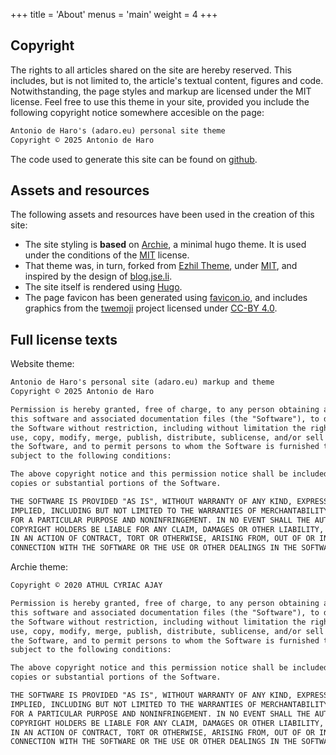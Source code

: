 +++
title = 'About'
menus = 'main'
weight = 4
+++

## Copyright

The rights to all articles shared on the site are hereby reserved.
This includes, but is not limited to, the article's textual content, figures and code.
Notwithstanding, the page styles and markup are licensed under the MIT license.
Feel free to use this theme in your site, provided you include the following copyright notice somewhere accesible on the page:
```txt
Antonio de Haro's (adaro.eu) personal site theme
Copyright © 2025 Antonio de Haro
```

The code used to generate this site can be found on [github](https://github.com/dc138/dc138.github.io).

## Assets and resources

The following assets and resources have been used in the creation of this site:

- The site styling is **based** on [Archie](https://github.com/athul/archie), a minimal hugo theme.
It is used under the conditions of the [MIT](https://github.com/athul/archie/blob/master/LICENSE) license.
- That theme was, in turn, forked from [Ezhil Theme](https://github.com/vividvilla/ezhil), under [MIT](https://github.com/vividvilla/ezhil/blob/master/LICENSE.md), and inspired by the design of [blog.jse.li](blog.jse.li).
- The site itself is rendered using [Hugo](https://gohugo.io/).
- The page favicon has been generated using [favicon.io](https://favicon.io/), and includes graphics from the [twemoji](https://github.com/twitter/twemoji) project licensed under [CC-BY 4.0](https://creativecommons.org/licenses/by/4.0/).

## Full license texts

Website theme:
```txt
Antonio de Haro's personal site (adaro.eu) markup and theme
Copyright © 2025 Antonio de Haro

Permission is hereby granted, free of charge, to any person obtaining a copy of
this software and associated documentation files (the "Software"), to deal in
the Software without restriction, including without limitation the rights to
use, copy, modify, merge, publish, distribute, sublicense, and/or sell copies of
the Software, and to permit persons to whom the Software is furnished to do so,
subject to the following conditions:

The above copyright notice and this permission notice shall be included in all
copies or substantial portions of the Software.

THE SOFTWARE IS PROVIDED "AS IS", WITHOUT WARRANTY OF ANY KIND, EXPRESS OR
IMPLIED, INCLUDING BUT NOT LIMITED TO THE WARRANTIES OF MERCHANTABILITY, FITNESS
FOR A PARTICULAR PURPOSE AND NONINFRINGEMENT. IN NO EVENT SHALL THE AUTHORS OR
COPYRIGHT HOLDERS BE LIABLE FOR ANY CLAIM, DAMAGES OR OTHER LIABILITY, WHETHER
IN AN ACTION OF CONTRACT, TORT OR OTHERWISE, ARISING FROM, OUT OF OR IN
CONNECTION WITH THE SOFTWARE OR THE USE OR OTHER DEALINGS IN THE SOFTWARE.
```

Archie theme:
```txt
Copyright © 2020 ATHUL CYRIAC AJAY

Permission is hereby granted, free of charge, to any person obtaining a copy of
this software and associated documentation files (the "Software"), to deal in
the Software without restriction, including without limitation the rights to
use, copy, modify, merge, publish, distribute, sublicense, and/or sell copies of
the Software, and to permit persons to whom the Software is furnished to do so,
subject to the following conditions:

The above copyright notice and this permission notice shall be included in all
copies or substantial portions of the Software.

THE SOFTWARE IS PROVIDED "AS IS", WITHOUT WARRANTY OF ANY KIND, EXPRESS OR
IMPLIED, INCLUDING BUT NOT LIMITED TO THE WARRANTIES OF MERCHANTABILITY, FITNESS
FOR A PARTICULAR PURPOSE AND NONINFRINGEMENT. IN NO EVENT SHALL THE AUTHORS OR
COPYRIGHT HOLDERS BE LIABLE FOR ANY CLAIM, DAMAGES OR OTHER LIABILITY, WHETHER
IN AN ACTION OF CONTRACT, TORT OR OTHERWISE, ARISING FROM, OUT OF OR IN
CONNECTION WITH THE SOFTWARE OR THE USE OR OTHER DEALINGS IN THE SOFTWARE.
```
